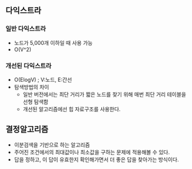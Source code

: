 ## 다익스트라
### 일반 다익스트라
- 노드가 5,000개 이하일 때 사용 가능
- O(V^2)


### 개선된 다익스트라
- O(ElogV) ; V:노드, E:간선
- 탐색방법의 차이
  - 일반 버전에서는 최단 거리가 짧은 노드를 찾기 위해 매번 최단 거리 테이블을 선형 탐색함
  - 개선된 알고리즘에선 힙 자료구조를 사용한다. 

## 결정알고리즘
- 이분검색을 기반으로 하는 알고리즘
- 주어진 조건에서의 최대값이나 최소값을 구하는 문제에 적용해볼 수 있다. 
- 답을 정하고, 이 답이 유효한지 확인해가면서 더 좋은 답을 찾아가는 방식이다. 
